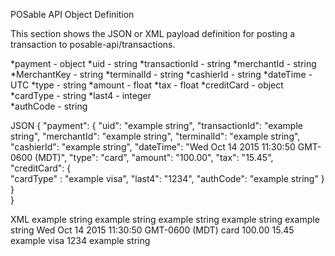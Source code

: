 POSable API Object Definition

This section shows the JSON or XML payload definition for posting a transaction to posable-api/transactions.

  *payment                - object
      *uid                - string
      *transactionId      - string
      *merchantId         - string
      *MerchantKey        - string
      *terminalId         - string
      *cashierId          - string
      *dateTime           - UTC
      *type               - string
      *amount             - float
      *tax                - float
      *creditCard         - object
          *cardType       - string
          *last4          - integer  
          *authCode       - string
          
          
JSON 
{
    "payment": {
        "uid": "example string",
        "transactionId": "example string",
         "merchantId": "example string", 
         "terminalId": "example string",
         "cashierId": "example string",
         "dateTime":  "Wed Oct 14 2015 11:30:50 GMT-0600 (MDT)",
         "type": "card",
         "amount": "100.00",
         "tax": "15.45",
         "creditCard": {           
              "cardType" : "example visa",
              "last4": "1234",
              "authCode": "example string"
         }                 
    }          
}  

XML
<payment>
    <uid>example string</uid>
    <transactionId>example string</transactionId>
    <merchantId>example string</merchantId>
    <terminalId>example string</terminalId>
    <cashierId>example string</cashierId>
    <dateTime>Wed Oct 14 2015 11:30:50 GMT-0600 (MDT)</dateTime>
    <type>card</type>
    <amount>100.00</amount>
    <tax>15.45</tax>
    <creditCard>
        <cardType>example visa</cardType>
        <last4>1234</last4>
        <authCode>example string</authCode>
    </creditCard>
</payment>

